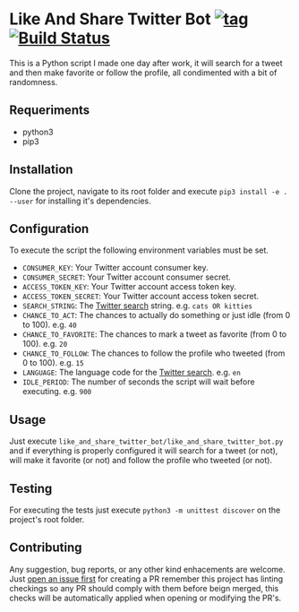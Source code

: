 # Like And Share Twitter Bot [![tag](https://img.shields.io/github/tag/namelivia/like-and-share-twitter-bot.svg)](https://github.com/namelivia/like-and-share-twitter-bot/releases) [![Build Status](https://travis-ci.com/namelivia/like-and-share-twitter-bot.svg?branch=master)](https://travis-ci.com/namelivia/like-and-share-twitter-bot)

This is a Python script I made one day after work, it will search for a tweet and then make favorite or follow the profile, all condimented with a bit of randomness.

## Requeriments

* python3
* pip3

## Installation

Clone the project, navigate to its root folder and execute `pip3 install -e . --user` for installing it's dependencies.

## Configuration

To execute the script the following environment variables must be set.

* `CONSUMER_KEY`: Your Twitter account consumer key.
* `CONSUMER_SECRET`: Your Twitter account consumer secret.
* `ACCESS_TOKEN_KEY`: Your Twitter account access token key.
* `ACCESS_TOKEN_SECRET`: Your Twitter account access token secret.
* `SEARCH_STRING`: The [Twitter search](https://help.twitter.com/en/using-twitter/twitter-advanced-search) string. e.g. `cats OR kitties`
* `CHANCE_TO_ACT`: The chances to actually do something or just idle (from 0 to 100). e.g. `40`
* `CHANCE_TO_FAVORITE`: The chances to mark a tweet as favorite (from 0 to 100). e.g. `20`
* `CHANCE_TO_FOLLOW`: The chances to follow the profile who tweeted (from 0 to 100). e.g. `15`
* `LANGUAGE`: The language code for the [Twitter search](https://help.twitter.com/en/using-twitter/twitter-advanced-search). e.g. `en`
* `IDLE_PERIOD`: The number of seconds the script will wait before executing. e.g. `900`

## Usage

Just execute `like_and_share_twitter_bot/like_and_share_twitter_bot.py` and if everything is properly configured it will search for a tweet (or not), will make it favorite (or not) and follow the profile who tweeted (or not).

## Testing

For executing the tests just execute `python3 -m unittest discover` on the project's root folder.

## Contributing
Any suggestion, bug reports, or any other kind enhacements are welcome. Just [open an issue first](https://github.com/namelivia/like-and-share-twitter-bot/issues/new) for creating a PR remember this project has linting checkings so any PR should comply with them before beign merged, this checks will be automatically applied when opening or modifying the PR's.
